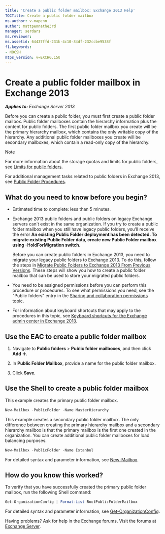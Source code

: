 ```yaml
---
title: 'Create a public folder mailbox: Exchange 2013 Help'
TOCTitle: Create a public folder mailbox
ms.author: v-mapenn
author: mattpennathe3rd
manager: serdars
ms.reviewer:
ms.assetid: 64437ffd-231b-4c10-84df-232ccbe9538f
f1.keywords:
- NOCSH
mtps_version: v=EXCHG.150
---
```


# Create a public folder mailbox in Exchange 2013

_**Applies to:** Exchange Server 2013_

Before you can create a public folder, you must first create a public folder mailbox. Public folder mailboxes contain the hierarchy information plus the content for public folders. The first public folder mailbox you create will be the primary hierarchy mailbox, which contains the only writable copy of the hierarchy. Any additional public folder mailboxes you create will be secondary mailboxes, which contain a read-only copy of the hierarchy.

> [!NOTE]
> For more information about the storage quotas and limits for public folders, see [Limits for public folders](limits-for-public-folders-exchange-2013-help.md).

For additional management tasks related to public folders in Exchange 2013, see [Public Folder Procedures](https://technet.microsoft.com/library/afa54c8e-f3ab-4f5f-85ad-fb2a905ecfa9.aspx).

## What do you need to know before you begin?

- Estimated time to complete: less than 5 minutes.

- Exchange 2013 public folders and public folders on legacy Exchange servers can't exist in the same organization. If you try to create a public folder mailbox when you still have legacy public folders, you'll receive the error **An existing Public Folder deployment has been detected. To migrate existing Public Folder data, create new Public Folder mailbox using -HoldForMigration switch.**

  Before you can create public folders in Exchange 2013, you need to migrate your legacy public folders to Exchange 2013. To do this, follow the steps in [Migrate Public Folders to Exchange 2013 From Previous Versions](https://technet.microsoft.com/library/16773895-e9c3-4013-983f-683e5d14b221.aspx). These steps will show you how to create a public folder mailbox that can be used to store your migrated public folders.

- You need to be assigned permissions before you can perform this procedure or procedures. To see what permissions you need, see the "Public folders" entry in the [Sharing and collaboration permissions](https://technet.microsoft.com/library/b7fa4b7c-1266-45bd-a14b-f66be0459cc5.aspx) topic.

- For information about keyboard shortcuts that may apply to the procedures in this topic, see [Keyboard shortcuts for the Exchange admin center in Exchange 2013](keyboard-shortcuts-in-the-exchange-admin-center-2013-help.md).

## Use the EAC to create a public folder mailbox

1. Navigate to **Public folders** \> **Public folder mailboxes**, and then click **Add** ![Add Icon](images/ITPro_EAC_AddIcon.gif).

2. In **Public Folder Mailbox**, provide a name for the public folder mailbox.

3. Click **Save**.

## Use the Shell to create a public folder mailbox

This example creates the primary public folder mailbox.

```powershell
New-Mailbox -PublicFolder -Name MasterHierarchy
```

This example creates a secondary public folder mailbox. The only difference between creating the primary hierarchy mailbox and a secondary hierarchy mailbox is that the primary mailbox is the first one created in the organization. You can create additional public folder mailboxes for load balancing purposes.

```powershell
New-Mailbox -PublicFolder -Name Istanbul
```

For detailed syntax and parameter information, see [New-Mailbox](https://docs.microsoft.com/powershell/module/exchange/new-mailbox).

## How do you know this worked?

To verify that you have successfully created the primary public folder mailbox, run the following Shell command:

```powershell
Get-OrganizationConfig | Format-List RootPublicFolderMailbox
```

For detailed syntax and parameter information, see [Get-OrganizationConfig](https://docs.microsoft.com/powershell/module/exchange/get-organizationconfig).

Having problems? Ask for help in the Exchange forums. Visit the forums at [Exchange Server](https://go.microsoft.com/fwlink/p/?linkId=60612).
